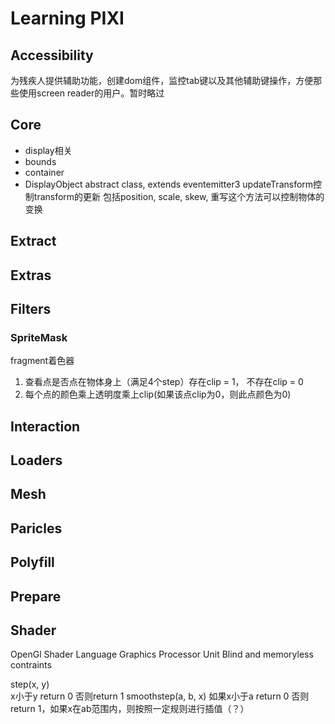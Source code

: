 # Learning PIXI

## Accessibility
为残疾人提供辅助功能，创建dom组件，监控tab键以及其他辅助键操作，方便那些使用screen reader的用户。暂时略过
## Core
 * display相关
  * bounds
  * container
  * DisplayObject
    abstract class, extends eventemitter3
    updateTransform控制transform的更新 包括position, scale, skew, 重写这个方法可以控制物体的变换
## Extract
## Extras
## Filters

### SpriteMask

fragment着色器
1. 查看点是否点在物体身上（满足4个step）存在clip = 1， 不存在clip = 0
2. 每个点的颜色乘上透明度乘上clip(如果该点clip为0，则此点颜色为0)

## Interaction
## Loaders
## Mesh
## Paricles
## Polyfill
## Prepare

## Shader
OpenGl Shader Language
Graphics Processor Unit
Blind and memoryless contraints


step(x, y)   
x小于y return 0 否则return 1
smoothstep(a, b, x)
如果x小于a return 0 否则return 1，如果x在ab范围内，则按照一定规则进行插值（？）


